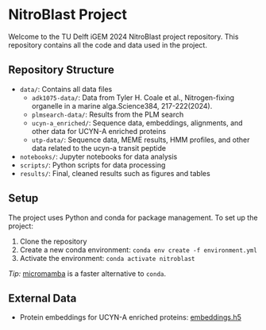 # NitroBlast Project

Welcome to the TU Delft iGEM 2024 NitroBlast project repository. This repository contains all the code and data used in the project.

## Repository Structure

- `data/`: Contains all data files
  - `adk1075-data/`: Data from Tyler H. Coale et al., Nitrogen-fixing organelle in a marine alga.Science384, 217-222(2024).
  - `plmsearch-data/`: Results from the PLM search
  - `ucyn-a_enriched/`: Sequence data, embeddings, alignments, and other data for UCYN-A enriched proteins
  - `utp-data/`: Sequence data, MEME results, HMM profiles, and other data related to the ucyn-a transit peptide
- `notebooks/`: Jupyter notebooks for data analysis
- `scripts/`: Python scripts for data processing
- `results/`: Final, cleaned results such as figures and tables

## Setup

The project uses Python and conda for package management. To set up the project:

1. Clone the repository
2. Create a new conda environment: `conda env create -f environment.yml`
3. Activate the environment: `conda activate nitroblast`

_Tip:_ [micromamba](https://mamba.readthedocs.io/en/latest/installation/micromamba-installation.html) is a faster alternative to `conda`.

## External Data

- Protein embeddings for UCYN-A enriched proteins: [embeddings.h5](https://drive.google.com/file/d/1if9G5A8y1yuj26wgD8ZvvAIppa_i1hVN/view?usp=drive_link)
